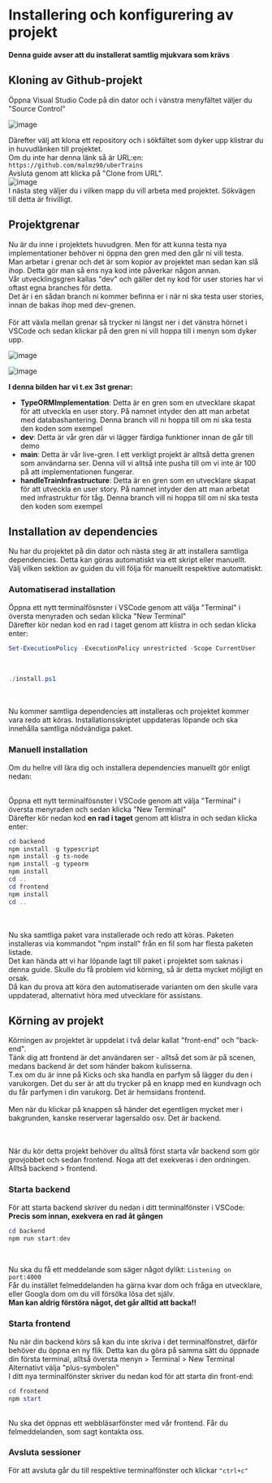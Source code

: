 # Installering och konfigurering av projekt
**Denna guide avser att du installerat samtlig mjukvara som krävs**
## Kloning av Github-projekt
Öppna Visual Studio Code på din dator och i vänstra menyfältet väljer du "Source Control" <br>

![image](https://user-images.githubusercontent.com/70197523/146829432-7047612b-81b0-4898-bc67-71f3cf4ec1c6.png)

Därefter välj att klona ett repository och i sökfältet som dyker upp klistrar du in huvudlänken till projektet. <br>
Om du inte har denna länk så är URL:en: `https://github.com/malmz90/uberTrains` <br>
Avsluta genom att klicka på "Clone from URL". <br>
![image](https://user-images.githubusercontent.com/70197523/146829709-b154e920-f446-41e5-8861-fe0ec9b6ab7c.png)
<br>
I nästa steg väljer du i vilken mapp du vill arbeta med projektet. Sökvägen till detta är frivilligt. <br>

## Projektgrenar

Nu är du inne i projektets huvudgren. Men för att kunna testa nya implementationer behöver ni öppna den gren med den går ni vill testa. <br>
Man arbetar i grenar och det är som kopior av projektet man sedan kan slå ihop. Detta gör man så ens nya kod inte påverkar någon annan. <br>
Vår utvecklingsgren kallas "dev" och gäller det ny kod för user stories har vi oftast egna branches för detta. <br>
Det är i en sådan branch ni kommer befinna er i när ni ska testa user stories, innan de bakas ihop med dev-grenen. <br> <br>
För att växla mellan grenar så trycker ni längst ner i det vänstra hörnet i VSCode och sedan klickar på den gren ni vill hoppa till i menyn som dyker upp. <br>

![image](https://user-images.githubusercontent.com/70197523/146832513-c1bde069-d0e9-4810-8b46-0138b448b80e.png) <br>

![image](https://user-images.githubusercontent.com/70197523/146832667-486eb21d-b78e-431e-88fc-b23d26521750.png) <br>

**I denna bilden har vi t.ex 3st grenar:** <br>

<ul>
  <li><strong>TypeORMImplementation</strong>: Detta är en gren som en utvecklare skapat för att utveckla en user story. På namnet intyder den att man arbetat med databashantering. Denna branch vill ni hoppa till om ni ska testa den koden som exempel</li>
  <li><strong>dev</strong>: Detta är vår gren där vi lägger färdiga funktioner innan de går till demo</li>
  <li><strong>main</strong>: Detta är vår live-gren. I ett verkligt projekt är alltså detta grenen som användarna ser. Denna vill vi alltså inte pusha till om vi inte är 100 på att implementationen fungerar.</li>
  <li><strong>handleTrainInfrastructure</strong>: Detta är en gren som en utvecklare skapat för att utveckla en user story. På namnet intyder den att man arbetat med infrastruktur för tåg. Denna branch vill ni hoppa till om ni ska testa den koden som exempel</li>
</ul>

## Installation av dependencies

Nu har du projektet på din dator och nästa steg är att installera samtliga dependencies. Detta kan göras automatiskt via ett skript eller manuellt. <br>
Välj vilken sektion av guiden du vill följa för manuellt respektive automatiskt.

### Automatiserad installation

Öppna ett nytt terminalfösnster i VSCode genom att välja "Terminal" i översta menyraden och sedan klicka "New Terminal" <br>
Därefter kör nedan kod en rad i taget genom att klistra in och sedan klicka enter: <br>

```powershell
Set-ExecutionPolicy -ExecutionPolicy unrestricted -Scope CurrentUser
``` 

<br>

```powershell
./install.ps1
```

<br><br>
Nu kommer samtliga dependencies att installeras och projektet kommer vara redo att köras.
Installationsskriptet uppdateras löpande och ska innehålla samtliga nödvändiga paket.

### Manuell installation

Om du hellre vill lära dig och installera dependencies manuellt gör enligt nedan: <br> <br>

Öppna ett nytt terminalfösnster i VSCode genom att välja "Terminal" i översta menyraden och sedan klicka "New Terminal" <br>
Därefter kör nedan kod **en rad i taget** genom att klistra in och sedan klicka enter: <br>

```powershell
cd backend
npm install -g typescript
npm install -g ts-node
npm install -g typeorm
npm install
cd ..
cd frontend
npm install
cd ..
```
<br><br>
Nu ska samtliga paket vara installerade och redo att köras. Paketen installeras via kommandot "npm install" från en fil som har flesta paketen listade. <br>
Det kan hända att vi har löpande lagt till paket i projektet som saknas i denna guide. Skulle du få problem vid körning, så är detta mycket möjligt en orsak. <br>
Då kan du prova att köra den automatiserade varianten om den skulle vara uppdaterad, alternativt höra med utvecklare för assistans.

## Körning av projekt

Körningen av projektet är uppdelat i två delar kallat "front-end" och "back-end". <br>
Tänk dig att frontend är det användaren ser - alltså det som är på scenen, medans backend är det som händer bakom kulisserna. <br>
T.ex om du är inne på Kicks och ska handla en parfym så lägger du den i varukorgen. Det du ser är att du trycker på en knapp med en kundvagn och du får parfymen i din varukorg.
Det är hemsidans frontend. <br> <br>
Men när du klickar på knappen så händer det egentligen mycket mer i bakgrunden, kanske reserverar lagersaldo osv. Det är backend.

<br> <br>
När du kör detta projekt behöver du alltså först starta vår backend som gör grovjobbet och sedan frontend. Noga att det exekveras i den ordningen. Alltså backend > frontend.

### Starta backend
För att starta backend skriver du nedan i ditt terminalfönster i VSCode: <br>
**Precis som innan, exekvera en rad åt gången** <br>
```powershell
cd backend
npm run start:dev
```

<br>

Nu ska du få ett meddelande som säger något dylikt: `Listening on port:4000` 
<br>
Får du instället felmeddelanden ha gärna kvar dom och fråga en utvecklare, eller Googla dom om du vill försöka lösa det själv. <br> 
**Man kan aldrig förstöra något, det går alltid att backa!!**

### Starta frontend

Nu när din backend körs så kan du inte skriva i det terminalfönstret, därför behöver du öppna en ny flik. Detta kan du göra på samma sätt du öppnade din första terminal, alltså översta menyn > Terminal > New Terminal <br>
Alternativt välja "plus-symbolen"
<br>
I ditt nya terminalfönster skriver du nedan kod för att starta din front-end: <br>

```powershell
cd frontend
npm start
```

<br>
Nu ska det öppnas ett webbläsarfönster med vår frontend. Får du felmeddelanden, som sagt kontakta oss.


### Avsluta sessioner

För att avsluta går du till respektive terminalfönster och klickar `"ctrl+c"`


